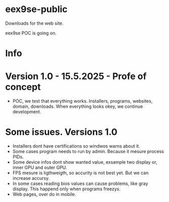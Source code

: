 # eex9se-public
Downloads for the web site.

eex9se POC is going on.


# Info

# Version 1.0 - 15.5.2025 - Profe of concept
- POC, we test that everything works. Installers, programs, websites, domain, downloads.
When everything looks okey, we continue development.
# Some issues. Versions 1.0
- Installers dont have certifications so windwos warns about it.
- Some cases program needs to run by admin. Because it mesure process PIDs.
- Some device infos dont show wanted value, exsample two display or, inner GPU and outer GPU.
- FPS mesure is ligthweigth, so accurity is not best yet. But we can increase accursy.
- In some cases reading bios values can cause problems, like gray display. This happend only when programs freezys.
- Web pages, over do in mobile.
